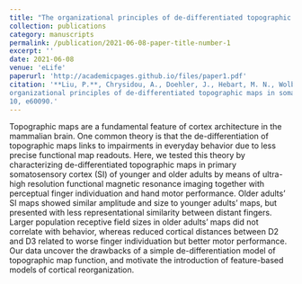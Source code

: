 ```yaml
---
title: "The organizational principles of de-differentiated topographic maps in somatosensory cortex"
collection: publications
category: manuscripts
permalink: /publication/2021-06-08-paper-title-number-1
excerpt: ''
date: 2021-06-08
venue: 'eLife'
paperurl: 'http://academicpages.github.io/files/paper1.pdf'
citation: '**Liu, P.**, Chrysidou, A., Doehler, J., Hebart, M. N., Wolbers, T., and Kuehn, E. (2021). The
organizational principles of de-differentiated topographic maps in somatosensory cortex. Elife,
10, e60090.'
---
```


Topographic maps are a fundamental feature of cortex architecture in the mammalian brain. One common theory is that the de-differentiation of topographic maps links to impairments in everyday behavior due to less precise functional map readouts. Here, we tested this theory by characterizing de-differentiated topographic maps in primary somatosensory cortex (SI) of younger and older adults by means of ultra-high resolution functional magnetic resonance imaging together with perceptual finger individuation and hand motor performance. Older adults’ SI maps showed similar amplitude and size to younger adults’ maps, but presented with less representational similarity between distant fingers. Larger population receptive field sizes in older adults’ maps did not correlate with behavior, whereas reduced cortical distances between D2 and D3 related to worse finger individuation but better motor performance. Our data uncover the drawbacks of a simple de-differentiation model of topographic map function, and motivate the introduction of feature-based models of cortical reorganization.